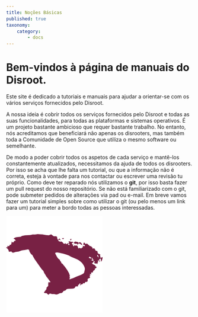 ```yaml
---
title: Noções Básicas
published: true
taxonomy:
    category:
        - docs
---
```


# Bem-vindos à página de manuais do **Disroot**.

Este site é dedicado a tutoriais e manuais para ajudar a orientar-se com os vários serviços fornecidos pelo Disroot.

A nossa ideia é cobrir todos os serviços fornecidos pelo Disroot e todas as suas funcionalidades, para todas as plataformas e sistemas operativos. É um projeto bastante ambicioso que requer bastante trabalho. No entanto, nós acreditamos que beneficiará não apenas os disrooters, mas também toda a Comunidade de Open Source que utiliza o mesmo software ou semelhante.

De modo a poder cobrir todos os aspetos de cada serviço e mantê-los constantemente atualizados, necessitamos da ajuda de todos os disrooters. Por isso se acha que lhe falta um tutorial, ou que a informação não é correta, esteja à vontade para nos contactar ou escrever uma revisão tu próprio. Como deve ter reparado nós utilizamos o **git**, por isso basta fazer um pull request do nosso repositório.
Se não está familiarizado com o git, pode submeter pedidos de alterações via pad ou e-mail. Em breve vamos fazer um tutorial simples sobre como utilizar o git (ou pelo menos um link para um) para meter a bordo todas as pessoas interessadas.

![](en/disroot_logo.png)
